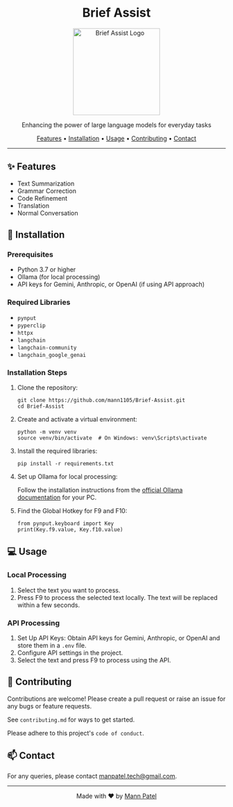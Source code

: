 <h1 align="center">Brief Assist</h1>

<p align="center">
  <img src="https://your-logo-url-here.com" alt="Brief Assist Logo" width="200">
</p>

<p align="center">
  Enhancing the power of large language models for everyday tasks
</p>

<p align="center">
  <a href="#features">Features</a> •
  <a href="#installation">Installation</a> •
  <a href="#usage">Usage</a> •
  <a href="#contributing">Contributing</a> •
  <a href="#contact">Contact</a>
</p>

<hr>

<h2 id="features">✨ Features</h2>

<ul>
  <li>Text Summarization</li>
  <li>Grammar Correction</li>
  <li>Code Refinement</li>
  <li>Translation</li>
  <li>Normal Conversation</li>
</ul>

<h2 id="installation">🚀 Installation</h2>

<h3>Prerequisites</h3>

<ul>
  <li>Python 3.7 or higher</li>
  <li>Ollama (for local processing)</li>
  <li>API keys for Gemini, Anthropic, or OpenAI (if using API approach)</li>
</ul>

<h3>Required Libraries</h3>

<ul>
  <li><code>pynput</code></li>
  <li><code>pyperclip</code></li>
  <li><code>httpx</code></li>
  <li><code>langchain</code></li>
  <li><code>langchain-community</code></li>
  <li><code>langchain_google_genai</code></li>
</ul>

<h3>Installation Steps</h3>

<ol>
  <li>Clone the repository:
    <pre><code>git clone https://github.com/mann1105/Brief-Assist.git
cd Brief-Assist</code></pre>
  </li>
  <li>Create and activate a virtual environment:
    <pre><code>python -m venv venv
source venv/bin/activate  # On Windows: venv\Scripts\activate</code></pre>
  </li>
  <li>Install the required libraries:
    <pre><code>pip install -r requirements.txt</code></pre>
  </li>
  <li>Set up Ollama for local processing:
    <p>Follow the installation instructions from the <a href="https://ollama.ai/docs/getting-started">official Ollama documentation</a> for your PC.</p>
  </li>
  <li>Find the Global Hotkey for F9 and F10:
    <pre><code>from pynput.keyboard import Key
print(Key.f9.value, Key.f10.value)</code></pre>
  </li>
</ol>

<h2 id="usage">💻 Usage</h2>

<h3>Local Processing</h3>

<ol>
  <li>Select the text you want to process.</li>
  <li>Press F9 to process the selected text locally. The text will be replaced within a few seconds.</li>
</ol>

<h3>API Processing</h3>

<ol>
  <li>Set Up API Keys: Obtain API keys for Gemini, Anthropic, or OpenAI and store them in a <code>.env</code> file.</li>
  <li>Configure API settings in the project.</li>
  <li>Select the text and press F9 to process using the API.</li>
</ol>

<h2 id="contributing">🤝 Contributing</h2>

<p>Contributions are welcome! Please create a pull request or raise an issue for any bugs or feature requests.</p>

<p>See <code>contributing.md</code> for ways to get started.</p>

<p>Please adhere to this project's <code>code of conduct</code>.</p>

<h2 id="contact">📫 Contact</h2>

<p>For any queries, please contact <a href="mailto:manpatel.tech@gmail.com">manpatel.tech@gmail.com</a>.</p>

<hr>

<p align="center">
  Made with ❤️ by <a href="https://github.com/mann1105">Mann Patel</a>
</p>
